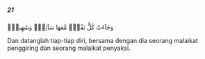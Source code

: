 ##### 21

<span class="ayah">وَجَآءَتْ كُلُّ نَفْسٍۢ مَّعَهَا سَآئِقٌۭ وَشَهِيدٌۭ</span>

<span class="ayah_translation">Dan datanglah tiap-tiap diri, bersama dengan dia seorang malaikat penggiring dan seorang malaikat penyaksi.</span>
